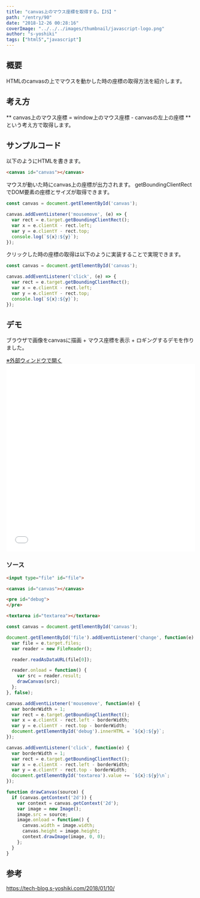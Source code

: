```yaml
---
title: "canvas上のマウス座標を取得する。【JS】"
path: "/entry/90"
date: "2018-12-26 00:28:16"
coverImage: "../../../images/thumbnail/javascript-logo.png"
author: "s-yoshiki"
tags: ["html5","javascript"]
---
```


## 概要

HTMLのcanvasの上でマウスを動かした時の座標の取得方法を紹介します。

## 考え方

**
canvas上のマウス座標 = window上のマウス座標 - canvasの左上の座標
**
という考え方で取得します。

## サンプルコード

以下のようにHTMLを書きます。

```html
<canvas id="canvas"></canvas>
```

マウスが動いた時にcanvas上の座標が出力されます。
getBoundingClientRectでDOM要素の座標とサイズが取得できます。

```js
const canvas = document.getElementById('canvas');

canvas.addEventListener('mousemove', (e) => {
  var rect = e.target.getBoundingClientRect();
  var x = e.clientX - rect.left;
  var y = e.clientY - rect.top;
  console.log(`${x}:${y}`);
});
```

クリックした時の座標の取得は以下のように実装することで実現できます。

```js
const canvas = document.getElementById('canvas');

canvas.addEventListener('click', (e) => {
  var rect = e.target.getBoundingClientRect();
  var x = e.clientX - rect.left;
  var y = e.clientY - rect.top;
  console.log(`${x}:${y}`);
});
```

## デモ

ブラウザで画像をcanvasに描画 + マウス座標を表示 + ロギングするデモを作りました。

<a href="https://jsfiddle.net/s_yoshiki/hpw7jay0/show">
※外部ウィンドウで開く
</a>

<script async="" src="//jsfiddle.net/s_yoshiki/hpw7jay0/embed/"></script>

<iframe width="100%" height="500" src="//jsfiddle.net/s_yoshiki/hpw7jay0/embedded/result,js" allowfullscreen="allowfullscreen" allowpaymentrequest frameborder="0"></iframe>

### ソース

```html
<input type="file" id="file">

<canvas id="canvas"></canvas>

<pre id="debug">
</pre>

<textarea id="textarea"></textarea>
```

```js
const canvas = document.getElementById('canvas');

document.getElementById('file').addEventListener('change', function(e) {
  var file = e.target.files;
  var reader = new FileReader();

  reader.readAsDataURL(file[0]);

  reader.onload = function() {
    var src = reader.result;
    drawCanvas(src);
  };
}, false);

canvas.addEventListener('mousemove', function(e) {
  var borderWidth = 1;
  var rect = e.target.getBoundingClientRect();
  var x = e.clientX - rect.left - borderWidth;
  var y = e.clientY - rect.top - borderWidth;
  document.getElementById('debug').innerHTML = `${x}:${y}`;
});

canvas.addEventListener('click', function(e) {
  var borderWidth = 1;
  var rect = e.target.getBoundingClientRect();
  var x = e.clientX - rect.left - borderWidth;
  var y = e.clientY - rect.top - borderWidth;
  document.getElementById('textarea').value += `${x}:${y}\n`;
});

function drawCanvas(source) {
  if (canvas.getContext('2d')) {
    var context = canvas.getContext('2d');
    var image = new Image();
    image.src = source;
    image.onload = function() {
      canvas.width = image.width;
      canvas.height = image.height;
      context.drawImage(image, 0, 0);
    };
  }
}
```

## 参考

https://tech-blog.s-yoshiki.com/2018/01/10/
